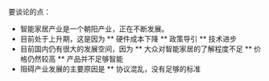 要谈论的点：
* 智能家居产业是一个朝阳产业，正在不断发展。
* 目前处于上升期，这是因为
** 硬件成本下降
** 政策导引
** 技术进步
* 目前国内仍有很大的发展空间，因为
** 大众对智能家居的了解程度不足
** 价格仍然较高
** 产品并不足够智能
* 阻碍产业发展的主要原因是
** 协议混乱，没有足够的标准

